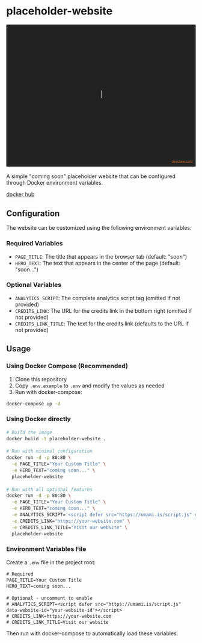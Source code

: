 # placeholder-website

![preview](./placeholder-website.gif)

A simple "coming soon" placeholder website that can be configured through Docker environment variables.

[docker hub](https://hub.docker.com/r/devchew/placeholder-website)

## Configuration

The website can be customized using the following environment variables:

### Required Variables

- `PAGE_TITLE`: The title that appears in the browser tab (default: "soon")
- `HERO_TEXT`: The text that appears in the center of the page (default: "soon...")

### Optional Variables

- `ANALYTICS_SCRIPT`: The complete analytics script tag (omitted if not provided)
- `CREDITS_LINK`: The URL for the credits link in the bottom right (omitted if not provided)
- `CREDITS_LINK_TITLE`: The text for the credits link (defaults to the URL if not provided)

## Usage

### Using Docker Compose (Recommended)

1. Clone this repository
2. Copy `.env.example` to `.env` and modify the values as needed
3. Run with docker-compose:

```bash
docker-compose up -d
```

### Using Docker directly

```bash
# Build the image
docker build -t placeholder-website .

# Run with minimal configuration
docker run -d -p 80:80 \
  -e PAGE_TITLE="Your Custom Title" \
  -e HERO_TEXT="coming soon..." \
  placeholder-website

# Run with all optional features
docker run -d -p 80:80 \
  -e PAGE_TITLE="Your Custom Title" \
  -e HERO_TEXT="coming soon..." \
  -e ANALYTICS_SCRIPT='<script defer src="https://umami.is/script.js" data-website-id="your-website-id"></script>' \
  -e CREDITS_LINK="https://your-website.com" \
  -e CREDITS_LINK_TITLE="Visit our website" \
  placeholder-website
```

### Environment Variables File

Create a `.env` file in the project root:

```env
# Required
PAGE_TITLE=Your Custom Title
HERO_TEXT=coming soon...

# Optional - uncomment to enable
# ANALYTICS_SCRIPT=<script defer src="https://umami.is/script.js" data-website-id="your-website-id"></script>
# CREDITS_LINK=https://your-website.com
# CREDITS_LINK_TITLE=Visit our website
```

Then run with docker-compose to automatically load these variables.
